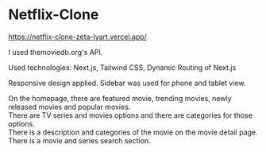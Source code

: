 # Netflix-Clone  
https://netflix-clone-zeta-lyart.vercel.app/  

I used themoviedb.org's API.  

Used technologies: Next.js, Tailwind CSS, Dynamic Routing of Next.js  

Responsive design applied. Sidebar was used for phone and tablet view.  

On the homepage, there are featured movie, trending movies, newly released movies and popular movies.  
There are TV series and movies options and there are categories for those options.  
There is a description and categories of the movie on the movie detail page.  
There is a movie and series search section.
